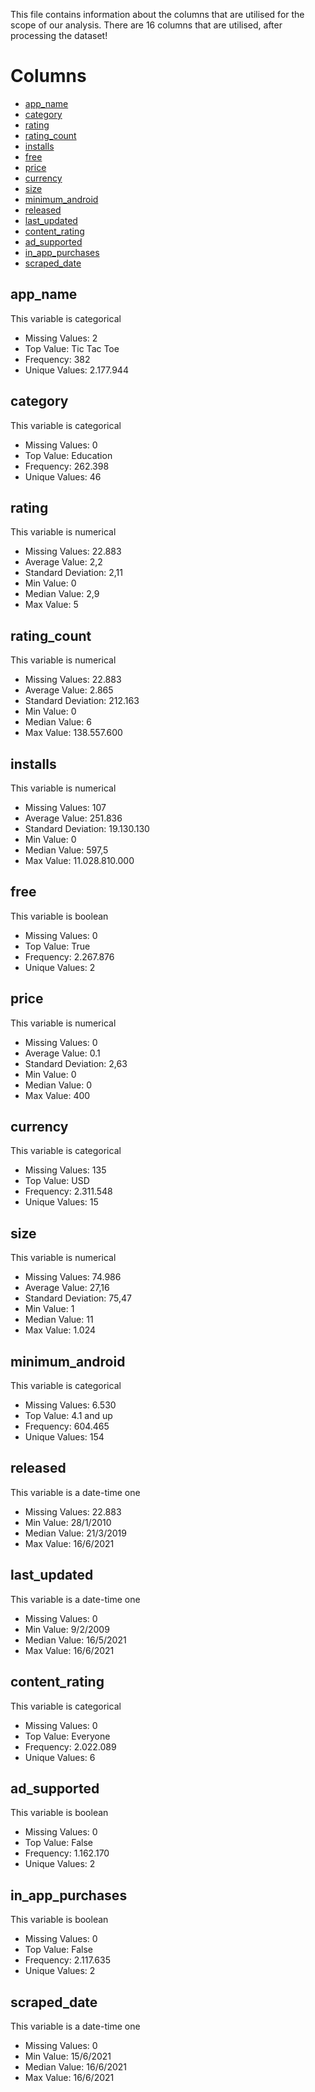 This file contains information about the columns that are utilised for the scope of our analysis.
There are 16 columns that are utilised, after processing the dataset!

# Columns

- [app_name](#app_name)
- [category](#category)
- [rating](#rating)
- [rating_count](#rating_count)
- [installs](#installs)
- [free](#free)
- [price](#price)
- [currency](#currency)
- [size](#size)
- [minimum_android](#minimum_android)
- [released](#released)
- [last_updated](#last_updated)
- [content_rating](#content_rating)
- [ad_supported](#ad_supported)
- [in_app_purchases](#in_app_purchases)
- [scraped_date](#scraped_date)

## app_name
This variable is categorical

+ Missing Values: 2
+ Top Value: Tic Tac Toe
+ Frequency: 382
+ Unique Values: 2.177.944

## category
This variable is categorical

+ Missing Values: 0
+ Top Value: Education
+ Frequency: 262.398
+ Unique Values: 46

## rating 
This variable is numerical

+ Missing Values: 22.883
+ Average Value: 2,2
+ Standard Deviation: 2,11
+ Min Value: 0
+ Median Value: 2,9
+ Max Value: 5

## rating_count
This variable is numerical

+ Missing Values: 22.883
+ Average Value: 2.865
+ Standard Deviation: 212.163
+ Min Value: 0
+ Median Value: 6
+ Max Value: 138.557.600

## installs
This variable is numerical

+ Missing Values: 107
+ Average Value: 251.836
+ Standard Deviation: 19.130.130
+ Min Value: 0
+ Median Value: 597,5
+ Max Value: 11.028.810.000

## free
This variable is boolean

+ Missing Values: 0
+ Top Value: True
+ Frequency: 2.267.876
+ Unique Values: 2

## price
This variable is numerical

+ Missing Values: 0
+ Average Value: 0.1
+ Standard Deviation: 2,63
+ Min Value: 0
+ Median Value: 0
+ Max Value: 400

## currency
This variable is categorical

+ Missing Values: 135
+ Top Value: USD
+ Frequency: 2.311.548
+ Unique Values: 15

## size 
This variable is numerical

+ Missing Values: 74.986
+ Average Value: 27,16
+ Standard Deviation: 75,47
+ Min Value: 1
+ Median Value: 11
+ Max Value: 1.024

## minimum_android
This variable is categorical

+ Missing Values: 6.530
+ Top Value: 4.1 and up
+ Frequency: 604.465
+ Unique Values: 154

## released 
This variable is a date-time one

+ Missing Values: 22.883
+ Min Value: 28/1/2010
+ Median Value: 21/3/2019
+ Max Value: 16/6/2021

## last_updated
This variable is a date-time one

+ Missing Values: 0
+ Min Value: 9/2/2009
+ Median Value: 16/5/2021
+ Max Value: 16/6/2021

## content_rating
This variable is categorical

+ Missing Values: 0
+ Top Value: Everyone
+ Frequency: 2.022.089
+ Unique Values: 6

## ad_supported
This variable is boolean

+ Missing Values: 0
+ Top Value: False
+ Frequency: 1.162.170
+ Unique Values: 2

## in_app_purchases 
This variable is boolean

+ Missing Values: 0
+ Top Value: False
+ Frequency: 2.117.635
+ Unique Values: 2

## scraped_date
This variable is a date-time one

+ Missing Values: 0
+ Min Value: 15/6/2021
+ Median Value: 16/6/2021
+ Max Value: 16/6/2021


